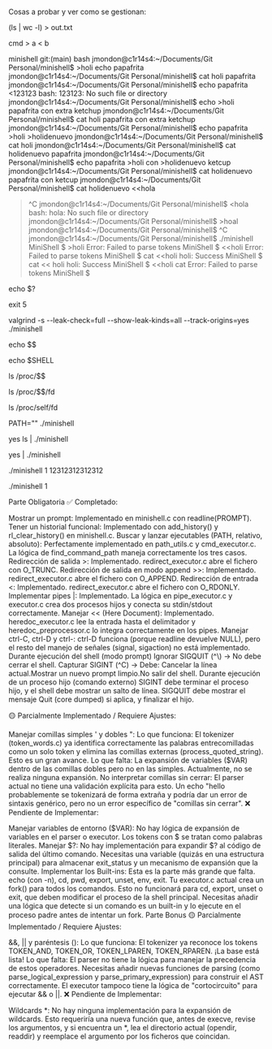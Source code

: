 Cosas a probar y ver como se gestionan:

(ls | wc -l) > out.txt

cmd > a < b

minishell git:(main) bash
jmondon@c1r14s4:~/Documents/Git Personal/minishell$ >holi echo papafrita
jmondon@c1r14s4:~/Documents/Git Personal/minishell$ cat holi 
papafrita
jmondon@c1r14s4:~/Documents/Git Personal/minishell$ echo papafrita <123123
bash: 123123: No such file or directory
jmondon@c1r14s4:~/Documents/Git Personal/minishell$ echo >holi papafrita con extra ketchup
jmondon@c1r14s4:~/Documents/Git Personal/minishell$ cat holi 
papafrita con extra ketchup
jmondon@c1r14s4:~/Documents/Git Personal/minishell$ echo papafrita >holi >holidenuevo
jmondon@c1r14s4:~/Documents/Git Personal/minishell$ cat holi
jmondon@c1r14s4:~/Documents/Git Personal/minishell$ cat holidenuevo 
papafrita
jmondon@c1r14s4:~/Documents/Git Personal/minishell$ echo papafrita >holi con >holidenuevo ketcup
jmondon@c1r14s4:~/Documents/Git Personal/minishell$ cat holidenuevo 
papafrita con ketcup
jmondon@c1r14s4:~/Documents/Git Personal/minishell$ cat holidenuevo <<hola
> ^C
jmondon@c1r14s4:~/Documents/Git Personal/minishell$ <hola
bash: hola: No such file or directory
jmondon@c1r14s4:~/Documents/Git Personal/minishell$ >hoal
jmondon@c1r14s4:~/Documents/Git Personal/minishell$ ^C
jmondon@c1r14s4:~/Documents/Git Personal/minishell$ ./minishell 
MiniShell $ >holi
Error: Failed to parse tokens
MiniShell $ <<holi
Error: Failed to parse tokens
MiniShell $ cat <<holi
holi: Success
MiniShell $ cat << holi
holi: Success
MiniShell $ <<holi cat
Error: Failed to parse tokens
MiniShell $ 

echo $?

exit 5

valgrind -s --leak-check=full --show-leak-kinds=all --track-origins=yes ./minishell

echo $$  

echo $SHELL    

ls /proc/$$    

ls /proc/$$/fd

ls /proc/self/fd

PATH="" ./minishell

yes ls | ./minishell

yes | ./minishell    

./minishell 1 12312312312312

./minishell 1



Parte Obligatoria
✅ Completado:

Mostrar un prompt: Implementado en minishell.c con readline(PROMPT).
Tener un historial funcional: Implementado con add_history() y rl_clear_history() en minishell.c.
Buscar y lanzar ejecutables (PATH, relativo, absoluto): Perfectamente implementado en path_utils.c y cmd_executor.c. La lógica de find_command_path maneja correctamente los tres casos.
Redirección de salida >: Implementado. redirect_executor.c abre el fichero con O_TRUNC.
Redirección de salida en modo append >>: Implementado. redirect_executor.c abre el fichero con O_APPEND.
Redirección de entrada <: Implementado. redirect_executor.c abre el fichero con O_RDONLY.
Implementar pipes |: Implementado. La lógica en pipe_executor.c y executor.c crea dos procesos hijos y conecta su stdin/stdout correctamente.
Manejar << (Here Document): Implementado. heredoc_executor.c lee la entrada hasta el delimitador y heredoc_preprocessor.c lo integra correctamente en los pipes.
Manejar ctrl-C, ctrl-D y ctrl-\:
	ctrl-D funciona (porque readline devuelve NULL), pero el resto del manejo de señales (signal, sigaction) no está implementado.
	Durante ejecución del shell (modo prompt)
 		Ignorar SIGQUIT (^\\) → No debe cerrar el shell.
		Capturar SIGINT (^C) → Debe: Cancelar la línea actual.Mostrar un nuevo prompt limpio.No salir del shell.
	Durante ejecución de un proceso hijo (comando externo)
 		SIGINT debe terminar el proceso hijo, y el shell debe mostrar un salto de línea.
		SIGQUIT debe mostrar el mensaje Quit (core dumped) si aplica, y finalizar el hijo.


🟡 Parcialmente Implementado / Requiere Ajustes:

Manejar comillas simples ' y dobles ":
Lo que funciona: El tokenizer (token_words.c) ya identifica correctamente las palabras entrecomilladas como un solo token y elimina las comillas externas (process_quoted_string). Esto es un gran avance.
Lo que falta: La expansión de variables ($VAR) dentro de las comillas dobles pero no en las simples. Actualmente, no se realiza ninguna expansión.
No interpretar comillas sin cerrar: El parser actual no tiene una validación explícita para esto. Un echo "hello probablemente se tokenizará de forma extraña y podría dar un error de sintaxis genérico, pero no un error específico de "comillas sin cerrar".
❌ Pendiente de Implementar:

Manejar variables de entorno ($VAR): No hay lógica de expansión de variables en el parser o executor. Los tokens con $ se tratan como palabras literales.
Manejar $?: No hay implementación para expandir $? al código de salida del último comando. Necesitas una variable (quizás en una estructura principal) para almacenar exit_status y un mecanismo de expansión que la consulte.
Implementar los Built-ins: Esta es la parte más grande que falta.
echo (con -n), cd, pwd, export, unset, env, exit.
Tu executor.c actual crea un fork() para todos los comandos. Esto no funcionará para cd, export, unset o exit, que deben modificar el proceso de la shell principal. Necesitas añadir una lógica que detecte si un comando es un built-in y lo ejecute en el proceso padre antes de intentar un fork.
Parte Bonus
🟡 Parcialmente Implementado / Requiere Ajustes:

&&, || y paréntesis ():
Lo que funciona: El tokenizer ya reconoce los tokens TOKEN_AND, TOKEN_OR, TOKEN_LPAREN, TOKEN_RPAREN. ¡La base está lista!
Lo que falta: El parser no tiene la lógica para manejar la precedencia de estos operadores. Necesitas añadir nuevas funciones de parsing (como parse_logical_expression y parse_primary_expression) para construir el AST correctamente. El executor tampoco tiene la lógica de "cortocircuito" para ejecutar && o ||.
❌ Pendiente de Implementar:

Wildcards *: No hay ninguna implementación para la expansión de wildcards. Esto requeriría una nueva función que, antes de execve, revise los argumentos, y si encuentra un *, lea el directorio actual (opendir, readdir) y reemplace el argumento por los ficheros que coincidan.